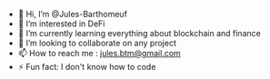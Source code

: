 - 👋 Hi, I’m @Jules-Barthomeuf
- 👀 I’m interested in DeFi
- 🌱 I’m currently learning everything about blockchain and finance
- 💞️ I’m looking to collaborate on any project
- 📫 How to reach me : jules.btm@gmail.com
- ⚡ Fun fact: I don't know how to code 

<!---
Jules-Barthomeuf/Jules-Barthomeuf is a ✨ special ✨ repository because its `README.md` (this file) appears on your GitHub profile.
You can click the Preview link to take a look at your changes.
--->
